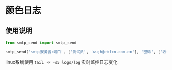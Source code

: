 # 颜色日志

## 使用说明

```python
from smtp_send import smtp_send

smtp_send('smtp服务器:端口', ['测试员', 'wujh@ebfcn.com.cn'], '密码', ['收件人1','收件人2'], ['抄送人1','抄送人2'], '标题', '内容', ['附件1','附件2'])
```

linux系统使用 `tail -F -s5 logs/log` 实时监控日志变化